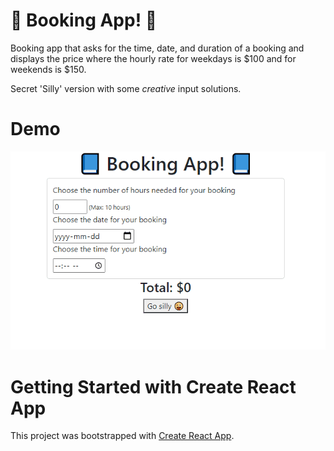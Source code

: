 # 📘 Booking App! 📘

Booking app that asks for the time, date, and duration of a booking and displays the price where the hourly rate for weekdays is $100 and for weekends is $150.

Secret 'Silly' version with some *creative* input solutions.

# Demo

![Booking App Demo](public/Demo.gif)

# Getting Started with Create React App

This project was bootstrapped with [Create React App](https://github.com/facebook/create-react-app).
